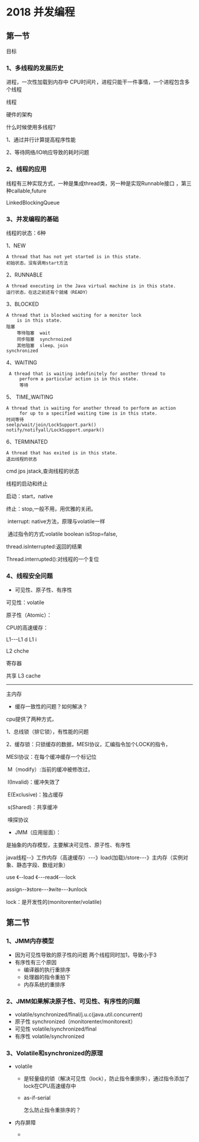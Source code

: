 # 2018 并发编程

## 第一节

目标

### 1、多线程的发展历史

进程，一次性加载到内存中  CPU时间片，进程只能干一件事情，一个进程包含多个线程

线程

硬件的架构

什么时候使用多线程?

1、通过并行计算提高程序性能

2、等待网络/IO响应导致的耗时问题

### 2、线程的应用

线程有三种实现方式，一种是集成thread类，另一种是实现Runnable接口 ，第三种callable,future

LinkedBlockingQueue

### 3、并发编程的基础

线程的状态：6种

1、NEW

```
A thread that has not yet started is in this state.
初始状态，没有调用start方法
```

2、RUNNABLE

```
A thread executing in the Java virtual machine is in this state.
运行状态，在这之前还有个就绪（READY）
```

3、BLOCKED

```
A thread that is blocked waiting for a monitor lock
    is in this state.
阻塞
	等待阻塞  wait
	同步阻塞  synchrnoized
	其他阻塞  sleep、join
synchronized
```

4、WAITING

```
 A thread that is waiting indefinitely for another thread to
     perform a particular action is in this state.
     等待
```

5、 TIME_WAITING

```
A thread that is waiting for another thread to perform an action
     for up to a specified waiting time is in this state.
时间等待
seelp/wait/join/LockSupport.park()
notify/notifyall/LockSupport.unpark()
```

6、TERMINATED

```
A thread that has exited is in this state.
退出线程的状态
```

cmd jps jstack,查询线程的状态

线程的启动和终止

启动：start，native

终止：stop,一般不用，用优雅的关闭。

​	interrupt:  native方法，原理与volatile一样

​	通过指令的方式:volatile boolean isStop=false,

thread.isInterrupted:返回的结果

Thread.interrupted():对线程的一个复位

### 4、线程安全问题

* 可见性、原子性、有序性

可见性：volatile

原子性（Atomic）：

CPU的高速缓存：

L1---L1 d    L1 i

L2  chche

寄存器

共享    L3 cache

---------------------------------------

主内存



* 缓存一致性的问题？如何解决？

cpu提供了两种方式，

1、总线锁（排它锁），有性能的问题

2、缓存锁：只锁缓存的数据，MESI协议，汇编指令加个LOCK的指令，

MESI协议：在每个缓冲缓存一个标记位

​	M（modify）:当前的缓冲被修改过，

​	I(Invalid)：缓冲失效了

​	E(Exclusive)：独占缓存

​	s(Shared)：共享缓冲

​	嗅探协议

* JMM（应用层面）：

是抽象的内存模型，主要解决可见性、原子性、有序性

java线程--》工作内存（高速缓存）---》load(加载)/store---》主内存（实例对象、静态字段、数组对象）

use 《--load 《---read《---lock

assign--》store---》wite---》unlock

lock：是开发性的(monitorenter/volatile)

## 第二节

### 1、JMM内存模型

*  因为可见性导致的原子性的问题 两个线程同时加1，导致小于3
* 有序性有三个原因
  * 编译器的执行重排序
  * 处理器的指令重拍下
  * 内存系统的重排序

### 2、JMM如果解决原子性、可见性、有序性的问题

* volatile/synchronized/final/j.u.c(java.util.concurrent)
* 原子性  synchronized（monitorenter/monitorexit）
* 可见性 volatile/synchronized/final
* 有序性 volatile/synchronized

### 3、Volatile和synchronized的原理

* volatile  

  * 是轻量级的锁（解决可见性（lock），防止指令重排序），通过指令添加了lock在CPU高速缓存中

  * as-if-serial 

    

    怎么防止指令重排序的？

* 内存屏障

  * 



​	













